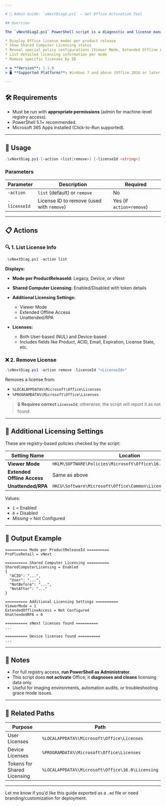 ```yaml
---

# 📘 Admin Guide: `vNextDiag2.ps1` — Get Office Activation Tool

## Overview

The `vNextDiag2.ps1` PowerShell script is a diagnostic and license management tool for Microsoft 365 Apps. It is designed to:

* Display Office license modes per product release
* Show Shared Computer Licensing status
* Reveal special policy configurations (Viewer Mode, Extended Offline Access, Unattended/RPA)
* List detailed licensing information per mode
* Remove specific licenses by ID

> ⚙️ **Version**: 1.1.0
> 🖥️ **Supported Platforms**: Windows 7 and above (Office 2016 or later)

---
```


## 🛠️ Requirements

* Must be run with **appropriate permissions** (admin for machine-level registry access).
* PowerShell 5.1+ recommended.
* Microsoft 365 Apps installed (Click-to-Run supported).

---

## 🚀 Usage

```powershell
.\vNextDiag.ps1 [-action <list|remove>] [-licenseId <string>]
```

### Parameters

| Parameter    | Description                               | Required                 |
| ------------ | ----------------------------------------- | ------------------------ |
| `-action`    | `list` (default) or `remove`              | No                       |
| `-licenseId` | License ID to remove (used with `remove`) | Yes (if `action=remove`) |

---

## 📋 Actions

### 🔍 1. List License Info

```powershell
.\vNextDiag.ps1 -action list
```

**Displays:**

* **Mode per ProductReleaseId:** Legacy, Device, or vNext
* **Shared Computer Licensing:** Enabled/Disabled with token details
* **Additional Licensing Settings:**

  * Viewer Mode
  * Extended Offline Access
  * Unattended/RPA
* **Licenses:**

  * Both User-based (NUL) and Device-based
  * Includes fields like Product, ACID, Email, Expiration, License State, etc.

### ❌ 2. Remove License

```powershell
.\vNextDiag.ps1 -action remove -licenseId "<LicenseId>"
```

Removes a license from:

* `%LOCALAPPDATA%\Microsoft\Office\Licenses`
* `%PROGRAMDATA%\Microsoft\Office\Licenses`

> 🔒 **Requires correct `LicenseId`**; otherwise, the script will report it as not found.

---

## 🧩 Additional Licensing Settings

These are registry-based policies checked by the script:

| Setting Name                | Location                                                        | Type    |
| --------------------------- | --------------------------------------------------------------- | ------- |
| **Viewer Mode**             | `HKLM\SOFTWARE\Policies\Microsoft\Office\16.0\Common\Licensing` | Machine |
| **Extended Offline Access** | Same as above                                                   | Machine |
| **Unattended/RPA**          | `HKCU\Software\Microsoft\Office\Common\Licensing`               | User    |

Values:

* `1` = Enabled
* `0` = Disabled
* *Missing* = Not Configured

---

## 🧪 Output Example

```text
========== Mode per ProductReleaseId ==========
ProPlusRetail = vNext

========== Shared Computer Licensing ==========
SharedComputerLicensing = Enabled
{
  "ACID": "...",
  "User": "...",
  "NotBefore": "...",
  "NotAfter": "..."
}

========== Additional Licensing Settings ==========
ViewerMode = 1
ExtendedOfflineAccess = Not Configured
UnattendedRPA = 0

========== vNext licenses found ==========
...

========== Device licenses found ==========
...
```

---

## 📎 Notes

* For full registry access, **run PowerShell as Administrator**.
* This script does **not activate** Office; it **diagnoses and cleans** licensing data only.
* Useful for imaging environments, automation audits, or troubleshooting grace mode issues.

---

## 📂 Related Paths

| Purpose                     | Path                                             |
| --------------------------- | ------------------------------------------------ |
| User Licenses               | `%LOCALAPPDATA%\Microsoft\Office\Licenses`       |
| Device Licenses             | `%PROGRAMDATA%\Microsoft\Office\Licenses`        |
| Tokens for Shared Licensing | `%LOCALAPPDATA%\Microsoft\Office\16.0\Licensing` |

---

Let me know if you'd like this guide exported as a `.md` file or need branding/customization for deployment.

